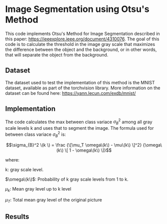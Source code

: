 # Image Segmentation using Otsu's Method
This code implements Otsu's Method for Image Segmentation described in this paper: https://ieeexplore.ieee.org/document/4310076. The goal of this code is to calculate the threshold in the image gray scale that maximizes the difference between the object and the background, or in other words, that will separate the object from the background.

## Dataset
The dataset used to test the implementation of this method is the MNIST dataset, available as part of the torchvision library. More information on the dataset can be found here: https://yann.lecun.com/exdb/mnist/

## Implementation
The code calculates the max between class variace $\sigma_{B}^2$ among all gray scale levels k and uses that to segment the image. The formula used for between class variace $\sigma_{B}^2$ is:

$$\sigma_{B}^2 \(k \) = \frac {\[\mu_T \omega\(k\) - \mu\(k\) \]^2} {\omega\(k\) \[ 1 - \omega\(k\) \]}$$

where:

k: gray scale level.

$\omega\(k\)$: Probability of k gray scale levels from 1 to k.

$\mu_k$: Mean gray level up to k level

$\mu_T$: Total mean gray level of the original picture

## Results
